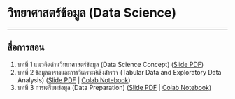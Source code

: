 # วิทยาศาสตร์ข้อมูล (Data Science)
---
## สื่อการสอน
1. บทที่ 1 แนวคิดด้านวิทยาศาสตร์ข้อมูล (Data Science Concept) ([Slide PDF](https://github.com/santitham/data-science/blob/main/lectures/1-data-science-concept.pdf))
2. บทที่ 2 ข้อมูลตารางและการวิเคราะห์เชิงสำรวจ (Tabular Data and Exploratory Data Analysis) ([Slide PDF](https://github.com/santitham/data-science/blob/main/lectures/2-tabular-data-and-EDA.pdf) | [Colab Notebook](https://colab.research.google.com/drive/1Jp_etz6rejxOHl0lkgSK66A1VBXEneO-?usp=sharing))
3. บทที่ 3 การเตรียมข้อมูล (Data Preparation) ([Slide PDF](https://github.com/santitham/data-science/blob/main/lectures/3-data-preparation.pdf) | [Colab Notebook](https://drive.google.com/file/d/1X-mW6y08WxiXioggH2Tplw94HbLUizJA/view?usp=sharing))
